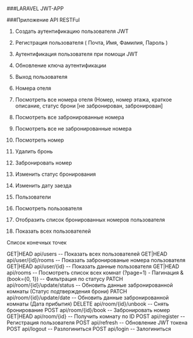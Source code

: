 ###LARAVEL JWT-APP

###Приложение API RESTFul


1) Создать аутентификацию пользователя JWT
2) Регистрация пользователя ( Почта, Имя, Фамилия, Пароль )
3) Аутентификация пользователя при помощи JWT
4) Обновление ключа аутентификации
5) Выход пользователя


1) Номера отеля
2) Посмотреть все номера отеля (Номер, номер этажа, краткое описание, статус брони [не забронирован, забронирован]
3) Посмотреть все забронированные номера
4) Посмотреть все не забронированные номера
5) Посмотреть номер

1) Удалить бронь
2) Забронировать номер
3) Изменить статус бронирования
4) Изменить дату заезда

1) Пользователи
2) Посмотреть пользователя
3) Отобразить список бронированных номеров пользователя
4) Показать всех пользователей

Список конечных точек

GET|HEAD   api/users  -- Показать всех пользователей
GET|HEAD   api/user/{id}/rooms -- Показать забронированые номера пользователя
GET|HEAD   api/user/{id} -- Показать данные пользователя
GET|HEAD   api/rooms -- Посмотреть список всех комнат
(?page=1) - Пагинация & (book={0, 1}) -- Фильтрация по статусу
PATCH      api/room/{id}/update/status -- Обновить данные забронированной комнаты (Статус подтверждения брони)
PATCH      api/room/{id}/update/date -- Обновить данные забронированной комнаты (Дата прибытия)
DELETE     api/room/{id}/unbook -- Снять бронирование
POST       api/room/{id}/book  -- Забронировать номер
GET|HEAD   api/room/{id} -- Получить комнату по ID
POST       api/register  -- Регистрация пользователя
POST       api/refresh  -- Обновление JWT токена
POST       api/logout -- Разлогиниться
POST       api/login -- Залогиниться
